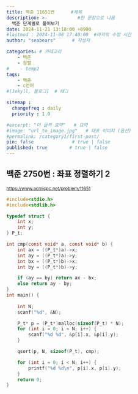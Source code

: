```yaml
---
title: 백준 11651번      #제목
description: >-           #한 문장으로 나옴
  백준 단계별로 풀어보기
date: 2024-11-21 13:18:00 +0900
#lastmod : 2024-11-08 17:40:00  #마지막 수정 시간
author: "seabears"      # 작성자

categories: # 카테고리
    - 백준  
    - 정렬
#    - temp2
tags: 
    - 백준
    - c언어
#[Jekyll, 블로그]  # 태그

sitemap :
  changefreq : daily
  priority : 1.0

#excerpt: "이 글의 요약"   # 요약
#image: "url_to_image.jpg"   # 대표 이미지 (옵션)
#permalink: /category1/first-post/
pin: false              # true | false
published: true        # true | false
---
```


## 백준 2750번 : 좌표 정렬하기 2  

<small>https://www.acmicpc.net/problem/11651  </small>  



```c
#include<stdio.h>
#include<stdlib.h>

typedef struct {
	int x;
	int y;
} P_t;

int cmp(const void* a, const void* b) {
	int ax = ((P_t*)a)->x;
	int ay = ((P_t*)a)->y;
	int bx = ((P_t*)b)->x;
	int by = ((P_t*)b)->y;

	if (ay == by) return ax - bx;
	else return ay - by;
}
int main() {
	
	int N;
	scanf("%d", &N);

	P_t* p = (P_t*)malloc(sizeof(P_t) * N);
	for (int i = 0; i < N; i++) {
		scanf("%d %d", &p[i].x, &p[i].y);
	}

	qsort(p, N, sizeof(P_t), cmp);

	for (int i = 0; i < N; i++) {
		printf("%d %d\n", p[i].x, p[i].y);
	}
	return 0;
}
```


<!--
This is post_template
# 큰 제목
## 중간 제목
### 작은 제목
#### 더 작은 제목
##### 더더 작은 제목
-->

